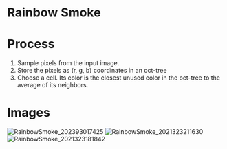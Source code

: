 # Rainbow Smoke

# Process
1. Sample pixels from the input image.
2. Store the pixels as (r, g, b) coordinates in an oct-tree
3. Choose a cell. Its color is the closest unused color in the oct-tree to the average of its neighbors. 

# Images

![RainbowSmoke_202393017425](https://github.com/Somorovd/sumruv-generative-art/assets/18534469/3dc219df-019a-4dc6-8a7c-20061295ecae)
![RainbowSmoke_2021323211630](https://github.com/Somorovd/sumruv-generative-art/assets/18534469/dbc0622b-04ad-456e-a63d-1033819eadf5)
![RainbowSmoke_2021323181842](https://github.com/Somorovd/sumruv-generative-art/assets/18534469/71c9681e-7103-47af-9a67-3f9d5c6e7e1c)
